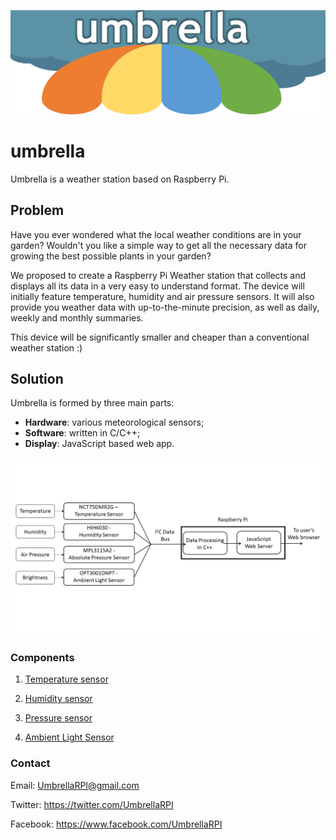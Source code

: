 ![alt text](https://github.com/Ranuncolo/umbrella/blob/master/header.jpg)

# umbrella

Umbrella is a weather station based on Raspberry Pi.


## Problem
Have you ever wondered what the local weather conditions are in your garden? Wouldn't you like a simple way to get all the necessary data for growing the best possible plants in your garden? 

We proposed to create a Raspberry Pi Weather station that collects and displays all its data in a very easy to understand format. The device will initially feature temperature, humidity and air pressure sensors.
It will also provide you weather data with up-to-the-minute precision, as well as daily, weekly and monthly summaries.

This device will be significantly smaller and cheaper than a conventional weather station :)

## Solution

Umbrella is formed by three main parts: 
- **Hardware**: various meteorological sensors;
- **Software**: written in C/C++;
- **Display**: JavaScript based web app.

![alt text](https://github.com/Ranuncolo/umbrella/blob/master/BlockDiagram.jpg)

### Components

1. [Temperature sensor](http://uk.farnell.com/on-semiconductor/nct75dmr2g/temperature-sensor-3deg-c-msop/dp/2627996)

2. [Humidity sensor](http://uk.farnell.com/honeywell/hih6030-021-001/sensor-humidity-no-filter-4-5/dp/2356755?st=hih6030-021-001)

3. [Pressure sensor](http://uk.farnell.com/nxp/mpl3115a2/pressure-sensor-20-110kpa-8lga/dp/2009084)

4. [Ambient Light Sensor](http://uk.farnell.com/texas-instruments/opt3001dnpt/ambient-light-sensor-uson-6/dp/2504234)
  
### Contact    
    
Email: UmbrellaRPI@gmail.com
    
Twitter: https://twitter.com/UmbrellaRPI
    
Facebook: https://www.facebook.com/UmbrellaRPI

